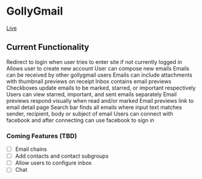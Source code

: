 # GollyGmail

[Live](http://www.gollygmail.com)


## Current Functionality
  Redirect to login when user tries to enter site if not currently logged in
  Allows user to create new account
  User can compose new emails
  Emails can be received by other gollygmail users
  Emails can include attachments with thumbnail previews on receipt
  Inbox contains email previews
  Checkboxes update emails to be marked, starred, or important respectively
  Users can view starred, important, and sent emails separately
  Email previews respond visually when read and/or marked
  Email previews link to email detail page
  Search bar finds all emails where input text matches sender, recipient, body or subject of email
  Users can connect with facebook and after connecting can use facebook to sign in


### Coming Features (TBD)
- [ ] Email chains
- [ ] Add contacts and contact subgroups
- [ ] Allow users to configure inbox
- [ ] Chat
